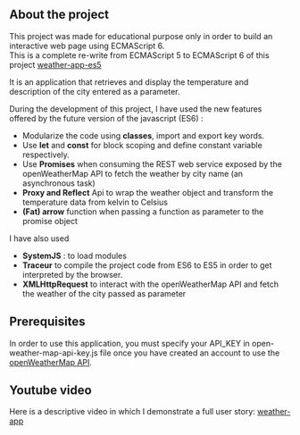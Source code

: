 ## About the project

This project was made for educational purpose only in order to build an interactive web page using ECMAScript 6.  
This is a complete re-write from ECMAScript 5 to ECMAScript 6 of this project [weather-app-es5](https://github.com/abenamor9/weather-app-es5)

It is an application that retrieves and display the temperature and description of the city entered as a parameter.

During the development of this project, I have used the new features offered by the future version of the javascript (ES6) :
* Modularize the code using __classes__, import and export key words.
* Use __let__ and __const__ for block scoping and define constant variable respectively.
* Use __Promises__ when consuming the REST web service exposed by the openWeatherMap API to fetch the weather by city name (an asynchronous task)
* __Proxy and Reflect__ Api to wrap the weather object and transform the temperature data from kelvin to Celsius
* __(Fat) arrow__ function when passing a function as parameter to the promise object 

I have also used
* __SystemJS__ : to load modules
* __Traceur__ to compile the project code from ES6 to ES5 in order to get interpreted by the browser.
* __XMLHttpRequest__ to interact with the openWeatherMap API and fetch the weather of the city passed as 
  parameter

## Prerequisites

In order to use this application, you must specify your API_KEY in open-weather-map-api-key.js file once you have created an account to use the
 [openWeatherMap API](https://openweathermap.org/).

## Youtube video

Here is a descriptive video in which I demonstrate a full user story:
[weather-app](https://youtu.be/G_3h_Ji7NVQ)

